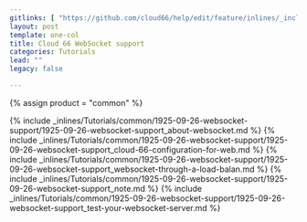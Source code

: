 ```yaml
---
gitlinks: [ "https://github.com/cloud66/help/edit/feature/inlines/_includes/_inlines/Tutorials/common/1925-09-26-websocket-support/1925-09-26-websocket-support_about-websocket.html", "https://github.com/cloud66/help/edit/feature/inlines/_includes/_inlines/Tutorials/common/1925-09-26-websocket-support/1925-09-26-websocket-support_cloud-66-configuration-for-web.html", "https://github.com/cloud66/help/edit/feature/inlines/_includes/_inlines/Tutorials/common/1925-09-26-websocket-support/1925-09-26-websocket-support_websocket-through-a-load-balan.html", "https://github.com/cloud66/help/edit/feature/inlines/_includes/_inlines/Tutorials/common/1925-09-26-websocket-support/1925-09-26-websocket-support_note.html", "https://github.com/cloud66/help/edit/feature/inlines/_includes/_inlines/Tutorials/common/1925-09-26-websocket-support/1925-09-26-websocket-support_test-your-websocket-server.html" ]
layout: post
template: one-col
title: Cloud 66 WebSocket support
categories: Tutorials
lead: ""
legacy: false

---
```

{% assign product = "common" %}

{% include _inlines/Tutorials/common/1925-09-26-websocket-support/1925-09-26-websocket-support_about-websocket.md %}
{% include _inlines/Tutorials/common/1925-09-26-websocket-support/1925-09-26-websocket-support_cloud-66-configuration-for-web.md %}
{% include _inlines/Tutorials/common/1925-09-26-websocket-support/1925-09-26-websocket-support_websocket-through-a-load-balan.md %}
{% include _inlines/Tutorials/common/1925-09-26-websocket-support/1925-09-26-websocket-support_note.md %}
{% include _inlines/Tutorials/common/1925-09-26-websocket-support/1925-09-26-websocket-support_test-your-websocket-server.md %}
